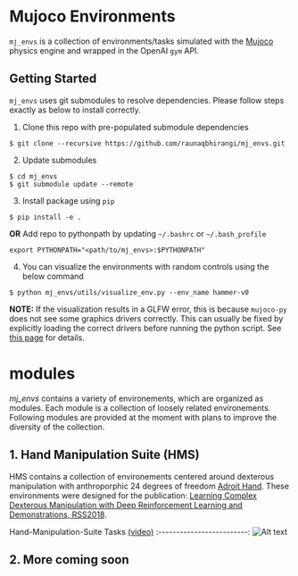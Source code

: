 # Mujoco Environments
`mj_envs` is a collection of environments/tasks simulated with the [Mujoco](http://www.mujoco.org/) physics engine and wrapped in the OpenAI `gym` API.

## Getting Started
`mj_envs` uses git submodules to resolve dependencies. Please follow steps exactly as below to install correctly.

1. Clone this repo with pre-populated submodule dependencies
```
$ git clone --recursive https://github.com/raunaqbhirangi/mj_envs.git
```
2. Update submodules
```
$ cd mj_envs  
$ git submodule update --remote
```
3. Install package using `pip`
```
$ pip install -e .
```
**OR**
Add repo to pythonpath by updating `~/.bashrc` or `~/.bash_profile`
```
export PYTHONPATH="<path/to/mj_envs>:$PYTHONPATH"
```
4. You can visualize the environments with random controls using the below command
```
$ python mj_envs/utils/visualize_env.py --env_name hammer-v0
```
**NOTE:** If the visualization results in a GLFW error, this is because `mujoco-py` does not see some graphics drivers correctly. This can usually be fixed by explicitly loading the correct drivers before running the python script. See [this page](https://github.com/aravindr93/mjrl/tree/master/setup#known-issues) for details.

# modules
*mj_envs* contains a variety of environements, which are organized as modules. Each module is a collection of loosely related environements. Following modules are provided at the moment with plans to improve the diversity of the collection.

## 1. Hand Manipulation Suite (HMS)
HMS contains a collection of environements centered around dexterous manipulation with anthroporphic 24 degrees of freedom  [Adroit Hand](https://vikashplus.github.io/P_Hand.html). These environments were designed for the publication: [Learning Complex Dexterous Manipulation with Deep Reinforcement Learning and Demonstrations, RSS2018](https://sites.google.com/corp/view/deeprl-dexterous-manipulation).

Hand-Manipulation-Suite Tasks [(video)](https://youtu.be/jJtBll8l_OM)
:-------------------------:
![Alt text](mj_envs/hand_manipulation_suite/assets/tasks.jpg?raw=false "Fetch Pole")

## 2. More coming soon 

